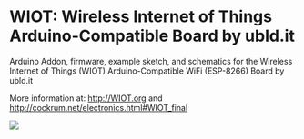 # WIOT: Wireless Internet of Things Arduino-Compatible Board by ubld.it
Arduino Addon, firmware, example sketch, and schematics for the Wireless Internet of Things (WIOT) Arduino-Compatible WiFi (ESP-8266) Board by ubld.it

More information at:
<a href="http://WIOT.org">http://WIOT.org</a> and <a href="https://cockrum.net/electronics.html#WIOT_final">http://cockrum.net/electronics.html#WIOT_final</a>

<a href="http://WIOT.org"><img src="https://cockrum.net/images/WIOT_Rev2.jpg"></a>



